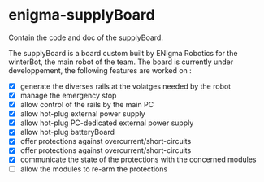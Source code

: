 # enigma-supplyBoard
Contain the code and doc of the supplyBoard.

The supplyBoard is a board custom built by ENIgma Robotics for the winterBot, the main robot of the team.
The board is currently under developpement, the following features are worked on :

  - [x] generate the diverses rails at the volatges needed by the robot
  - [x] manage the emergency stop
  - [x] allow control of the rails by the main PC
  - [x] allow hot-plug external power supply
  - [x] allow hot-plug PC-dedicated external power supply
  - [x] allow hot-plug batteryBoard  
  - [x] offer protections against overcurrent/short-circuits
  - [x] offer protections against overcurrent/short-circuits
  - [x] communicate the state of the protections with the concerned modules
  - [ ] allow the modules to re-arm the protections
